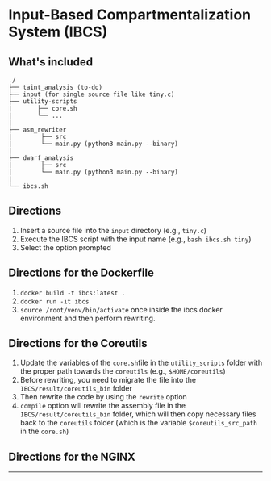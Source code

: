 # Input-Based Compartmentalization System (IBCS)

## What's included

```
./
├── taint_analysis (to-do)
├── input (for single source file like tiny.c)
├── utility-scripts
|       ├── core.sh
|       └── ...
|
├── asm_rewriter
|        ├── src 
|        └── main.py (python3 main.py --binary)
|
├── dwarf_analysis
|        ├── src 
|        └── main.py (python3 main.py --binary)
|
└── ibcs.sh
```

## Directions
1) Insert a source file into the `input` directory (e.g., `tiny.c`)
2) Execute the IBCS script with the input name (e.g., `bash ibcs.sh tiny`)
3) Select the option prompted

## Directions for the Dockerfile
1) `docker build -t ibcs:latest . `
2) `docker run -it ibcs`
3) `source /root/venv/bin/activate` once inside the ibcs docker environment and then perform rewriting.

## Directions for the Coreutils
1) Update the variables of the `core.sh`file in the `utility_scripts` folder with the proper path towards the `coreutils` (e.g., `$HOME/coreutils`)
2) Before rewriting, you need to migrate the file into the `IBCS/result/coreutils_bin` folder
3) Then rewrite the code by using the `rewrite` option
4) `compile` option will rewrite the assembly file in the `IBCS/result/coreutils_bin` folder, which will then copy necessary files back to the `coreutils` folder (which is the variable `$coreutils_src_path` in the `core.sh`)

## Directions for the NGINX

---
